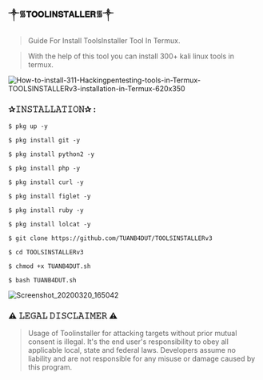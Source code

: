 ### ༒︎᯾𝐓𝐎𝐎𝐋𝐈𝐍𝐒𝐓𝐀𝐋𝐋𝐄𝐑᯾༒︎

> Guide For Install ToolsInstaller Tool In Termux.  

> With the help of this tool you can install 300+ kali linux tools in termux.  

![How-to-install-311-Hackingpentesting-tools-in-Termux-TOOLSINSTALLERv3-installation-in-Termux-620x350](https://user-images.githubusercontent.com/75029023/111819509-5ea62080-891b-11eb-9ba5-0b889ac3c417.jpg)

### ✰𝙸𝙽𝚂𝚃𝙰𝙻𝙻𝙰𝚃𝙸𝙾𝙽✰ : 
```
$ pkg up -y  
```
```
$ pkg install git -y  
```
```
$ pkg install python2 -y  
```
```
$ pkg install php -y  
```
```
$ pkg install curl -y  
```
```
$ pkg install figlet -y  
```
```
$ pkg install ruby -y  
```
```
$ pkg install lolcat -y  
```
```
$ git clone https://github.com/TUANB4DUT/TOOLSINSTALLERv3  
```
```
$ cd TOOLSINSTALLERv3  
```
```
$ chmod +x TUANB4DUT.sh  
```
```
$ bash TUANB4DUT.sh  
```
![Screenshot_20200320_165042](https://user-images.githubusercontent.com/75029023/111819614-839a9380-891b-11eb-9948-5457afb3cf4f.jpg)

### ⚠️ 𝙻𝙴𝙶𝙰𝙻 𝙳𝙸𝚂𝙲𝙻𝙰𝙸𝙼𝙴𝚁 ⚠️ 
> Usage of Toolinstaller for attacking targets without prior mutual consent is illegal. It's the end user's responsibility to obey all applicable local, state and federal laws. Developers assume no liability and are not responsible for any misuse or damage caused by this program.
